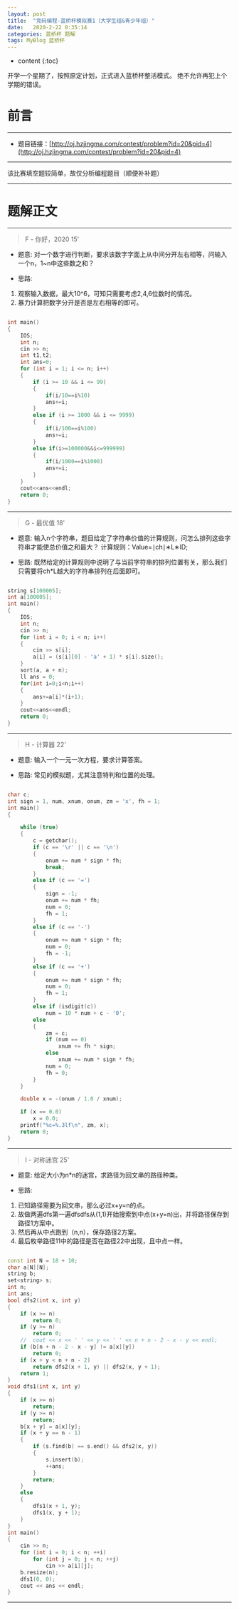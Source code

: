 ```yaml
---
layout: post
title:  "竞码编程-蓝桥杯模拟赛1（大学生组&青少年组）"
date:   2020-2-22 0:35:14
categories: 蓝桥杯 题解
tags: MyBlog 蓝桥杯 
---
```


* content
{:toc}

开学一个星期了，按照原定计划，正式进入蓝桥杯整活模式。
绝不允许再犯上个学期的错误。




# 前言

---

* 题目链接：[http://oj.hzjingma.com/contest/problem?id=20&pid=4](http://oj.hzjingma.com/contest/problem?id=20&pid=4)

---

该比赛填空题较简单，故仅分析编程题目（顺便补补题）

---

# 题解正文

---

> F - 你好，2020 15'

* 题意:
对一个数字进行判断，要求该数字字面上从中间分开左右相等，问输入一个n，1~n中这些数之和？

* 思路:
1. 观察输入数据，最大10^6，可知只需要考虑2,4,6位数时的情况。
2. 暴力计算把数字分开是否是左右相等的即可。

```c++

int main()
{
    IOS;
    int n;
    cin >> n;
    int t1,t2;
    int ans=0;
    for (int i = 1; i <= n; i++)
    {
        if (i >= 10 && i <= 99)
        {
            if(i/10==i%10)
            ans+=i;
        }
        else if (i >= 1000 && i <= 9999)
        {
            if(i/100==i%100)
            ans+=i;
        }
        else if(i>=100000&&i<=999999)
        {
            if(i/1000==i%1000)
            ans+=i;
        }
    }
    cout<<ans<<endl;
    return 0;
}

```

---

> G - 最优值 18'

* 题意:
输入n个字符串，题目给定了字符串价值的计算规则，问怎么排列这些字符串才能使总价值之和最大？
计算规则：Value=∣ch∣∗L∗ID;  

* 思路:
既然给定的计算规则中说明了与当前字符串的排列位置有关，那么我们只需要将ch*L越大的字符串排列在后面即可。

```c++

string s[100005];
int a[100005];
int main()
{
    IOS;
    int n;
    cin >> n;
    for (int i = 0; i < n; i++)
    {
        cin >> s[i];
        a[i] = (s[i][0] - 'a' + 1) * s[i].size();
    }
    sort(a, a + n);
    ll ans = 0;
    for(int i=0;i<n;i++)
    {
        ans+=a[i]*(i+1);
    }
    cout<<ans<<endl;
    return 0;
}

```

---

> H - 计算器 22'

* 题意:
输入一个一元一次方程，要求计算答案。

* 思路:
常见的模拟题，尤其注意特判和位置的处理。

```c++

char c;
int sign = 1, num, xnum, onum, zm = 'x', fh = 1;
int main()
{

    while (true)
    {
        c = getchar();
        if (c == '\r' || c == '\n')
        {
            onum += num * sign * fh;
            break;
        }
        else if (c == '=')
        {
            sign = -1;
            onum += num * fh;
            num = 0;
            fh = 1;
        }
        else if (c == '-')
        {
            onum += num * sign * fh;
            num = 0;
            fh = -1;
        }
        else if (c == '+')
        {
            onum += num * sign * fh;
            num = 0;
            fh = 1;
        }
        else if (isdigit(c))
            num = 10 * num + c - '0';
        else
        {
            zm = c;
            if (num == 0)
                xnum += fh * sign;
            else
                xnum += num * sign * fh;
            num = 0;
            fh = 0;
        }
    }

    double x = -(onum / 1.0 / xnum);

    if (x == 0.0)
        x = 0.0;
    printf("%c=%.3lf\n", zm, x);
    return 0;
}

```

---

> I - 对称迷宫 25'

* 题意:
给定大小为n*n的迷宫，求路径为回文串的路径种类。

* 思路:
1. 已知路径需要为回文串，那么必过x+y=n的点。
2. 故做两遍dfs第一遍dfsdfs从(1,1)开始搜索到中点(x+y=n)出，并将路径保存到路径1方案中。
3. 然后再从中点跑到（n,n），保存路径2方案。
4. 最后枚举路径11中的路径是否在路径22中出现，且中点一样。


```c++

const int N = 18 + 10;
char a[N][N];
string b;
set<string> s;
int n;
int ans;
bool dfs2(int x, int y)
{
    if (x >= n)
        return 0;
    if (y >= n)
        return 0;
    //	cout << x << ' ' << y << ' ' << n + n - 2 - x - y << endl;
    if (b[n + n - 2 - x - y] != a[x][y])
        return 0;
    if (x + y < n + n - 2)
        return dfs2(x + 1, y) || dfs2(x, y + 1);
    return 1;
}
void dfs1(int x, int y)
{
    if (x >= n)
        return;
    if (y >= n)
        return;
    b[x + y] = a[x][y];
    if (x + y == n - 1)
    {
        if (s.find(b) == s.end() && dfs2(x, y))
        {
            s.insert(b);
            ++ans;
        }
        return;
    }
    else
    {
        dfs1(x + 1, y);
        dfs1(x, y + 1);
    }
}
int main()
{
    cin >> n;
    for (int i = 0; i < n; ++i)
        for (int j = 0; j < n; ++j)
            cin >> a[i][j];
    b.resize(n);
    dfs1(0, 0);
    cout << ans << endl;
}

```

---
